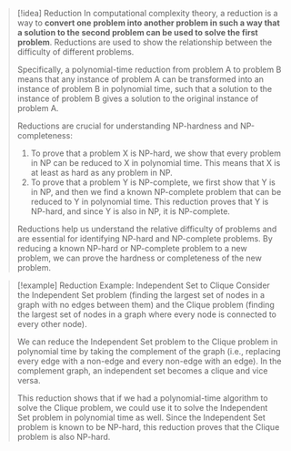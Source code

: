 
> [!idea] Reduction
> In computational complexity theory, a reduction is a way to **convert one problem into another problem in such a way that a solution to the second problem can be used to solve the first problem**. Reductions are used to show the relationship between the difficulty of different problems.
>
> Specifically, a polynomial-time reduction from problem A to problem B means that any instance of problem A can be transformed into an instance of problem B in polynomial time, such that a solution to the instance of problem B gives a solution to the original instance of problem A.
>
> Reductions are crucial for understanding NP-hardness and NP-completeness:
> 1. To prove that a problem X is NP-hard, we show that every problem in NP can be reduced to X in polynomial time. This means that X is at least as hard as any problem in NP.
> 2. To prove that a problem Y is NP-complete, we first show that Y is in NP, and then we find a known NP-complete problem that can be reduced to Y in polynomial time. This reduction proves that Y is NP-hard, and since Y is also in NP, it is NP-complete.
>
> Reductions help us understand the relative difficulty of problems and are essential for identifying NP-hard and NP-complete problems. By reducing a known NP-hard or NP-complete problem to a new problem, we can prove the hardness or completeness of the new problem.

> [!example] Reduction Example: Independent Set to Clique
> Consider the Independent Set problem (finding the largest set of nodes in a graph with no edges between them) and the Clique problem (finding the largest set of nodes in a graph where every node is connected to every other node).
>
> We can reduce the Independent Set problem to the Clique problem in polynomial time by taking the complement of the graph (i.e., replacing every edge with a non-edge and every non-edge with an edge). In the complement graph, an independent set becomes a clique and vice versa.
>
> This reduction shows that if we had a polynomial-time algorithm to solve the Clique problem, we could use it to solve the Independent Set problem in polynomial time as well. Since the Independent Set problem is known to be NP-hard, this reduction proves that the Clique problem is also NP-hard.

